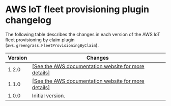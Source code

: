 # AWS IoT fleet provisioning plugin changelog<a name="fleet-provisioning-changelog"></a>

The following table describes the changes in each version of the AWS IoT fleet provisioning by claim plugin \(`aws.greengrass.FleetProvisioningByClaim`\)\.


|  Version  |  Changes  | 
| --- | --- | 
|  1\.2\.0  |  [\[See the AWS documentation website for more details\]](http://docs.aws.amazon.com/greengrass/v2/developerguide/fleet-provisioning-changelog.html)  | 
|  1\.1\.0  |  [\[See the AWS documentation website for more details\]](http://docs.aws.amazon.com/greengrass/v2/developerguide/fleet-provisioning-changelog.html)  | 
|  1\.0\.0  |  Initial version\.  | 